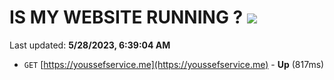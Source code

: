 # IS MY WEBSITE RUNNING ? [![](https://img.shields.io/static/v1?label=Sponsor&message=%E2%9D%A4&logo=GitHub&color=%23fe8e86)](https://github.com/sponsors/<username>)

Last updated: **5/28/2023, 6:39:04 AM**

- `GET` [https://youssefservice.me](https://youssefservice.me) - **Up** (817ms)
